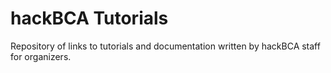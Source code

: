 # hackBCA Tutorials
Repository of links to tutorials and documentation written by hackBCA staff for organizers.

